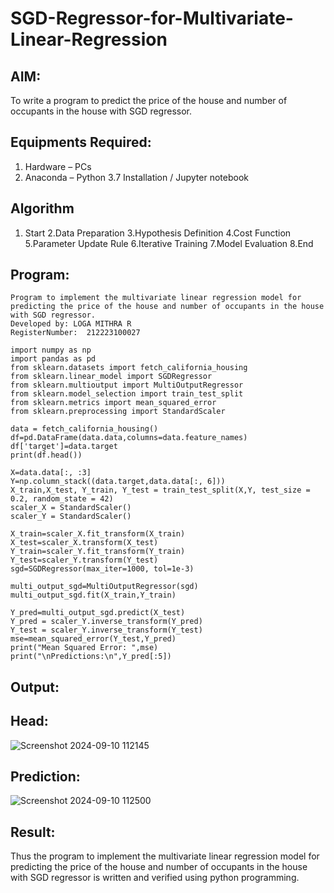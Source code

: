 # SGD-Regressor-for-Multivariate-Linear-Regression

## AIM:
To write a program to predict the price of the house and number of occupants in the house with SGD regressor.

## Equipments Required:
1. Hardware – PCs
2. Anaconda – Python 3.7 Installation / Jupyter notebook

## Algorithm
1. Start
2.Data Preparation
3.Hypothesis Definition
4.Cost Function
5.Parameter Update Rule
6.Iterative Training
7.Model Evaluation
8.End
## Program:
```
Program to implement the multivariate linear regression model for predicting the price of the house and number of occupants in the house with SGD regressor.
Developed by: LOGA MITHRA R
RegisterNumber:  212223100027
```
```
import numpy as np
import pandas as pd
from sklearn.datasets import fetch_california_housing
from sklearn.linear_model import SGDRegressor
from sklearn.multioutput import MultiOutputRegressor
from sklearn.model_selection import train_test_split
from sklearn.metrics import mean_squared_error
from sklearn.preprocessing import StandardScaler

data = fetch_california_housing()
df=pd.DataFrame(data.data,columns=data.feature_names)
df['target']=data.target
print(df.head())

X=data.data[:, :3]
Y=np.column_stack((data.target,data.data[:, 6]))
X_train,X_test, Y_train, Y_test = train_test_split(X,Y, test_size = 0.2, random_state = 42)
scaler_X = StandardScaler()
scaler_Y = StandardScaler()

X_train=scaler_X.fit_transform(X_train)
X_test=scaler_X.transform(X_test)
Y_train=scaler_Y.fit_transform(Y_train)
Y_test=scaler_Y.transform(Y_test)
sgd=SGDRegressor(max_iter=1000, tol=1e-3)

multi_output_sgd=MultiOutputRegressor(sgd)
multi_output_sgd.fit(X_train,Y_train)

Y_pred=multi_output_sgd.predict(X_test)
Y_pred = scaler_Y.inverse_transform(Y_pred)
Y_test = scaler_Y.inverse_transform(Y_test)
mse=mean_squared_error(Y_test,Y_pred)
print("Mean Squared Error: ",mse)
print("\nPredictions:\n",Y_pred[:5])
```
## Output:
## Head:
![Screenshot 2024-09-10 112145](https://github.com/user-attachments/assets/3a51d001-28b9-4982-ad71-8c6d16c7e323)

## Prediction:
![Screenshot 2024-09-10 112500](https://github.com/user-attachments/assets/57054332-6010-4c11-b211-bf0ee9cb4dc1)

## Result:
Thus the program to implement the multivariate linear regression model for predicting the price of the house and number of occupants in the house with SGD regressor is written and verified using python programming.
